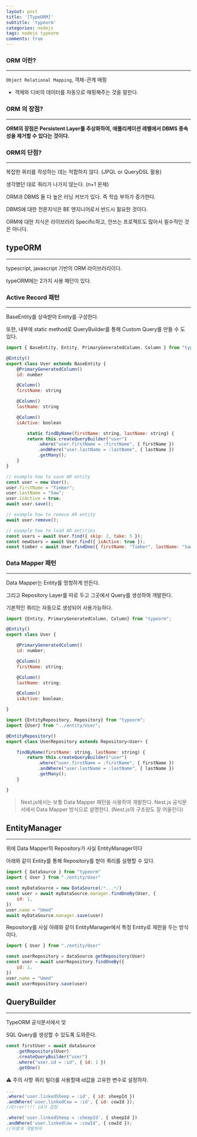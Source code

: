 ```yaml
---
layout: post
title: '[TypeORM]'
subtitle: 'typeorm'
categories: nodejs
tags: nodejs typeorm
comments: true
---
```


### ORM 이란?

---

`Object Relational Mapping`, 객체-관계 매핑

- 객체와 디비의 데이터를 자동으로 매핑해주는 것을 말한다.

### ORM 의 장점?

---

**ORM의 장점은 Persistent Layer를 추상화하여, 애플리케이션 레벨에서 DBMS 종속성을 제거할 수 있다는 것이다.**

### ORM의 단점?

---

복잡한 쿼리를 작성하는 데는 적합하지 않다. (JPQL or QueryDSL 활용)

생각했던 대로 쿼리가 나가지 않는다. (n+1 문제)

ORM과 DBMS 둘 다 높은 러닝 커브가 있다. 즉 학습 부하가 증가한다.

DBMS에 대한 전문지식은 BE 엔지니어로서 반드시 필요한 것이다.

ORM에 대한 지식은 라이브러리 Specific하고, 안쓰는 프로젝트도 많아서 필수적인 것은 아니다.

## typeORM

---

typescript, javascript 기반의 ORM 라이브러리이다.

typeORM에는 2가지 사용 패던이 있다.

### Active Record 패턴

---

BaseEntity를 상속받아 Entity를 구성한다.

또한, 내부에 static method로 QueryBuilder를 통해 Custom Query를 만들 수 도 있다.

```jsx
import { BaseEntity, Entity, PrimaryGeneratedColumn, Column } from "typeorm"

@Entity()
export class User extends BaseEntity {
    @PrimaryGeneratedColumn()
    id: number

    @Column()
    firstName: string

    @Column()
    lastName: string

    @Column()
    isActive: boolean

		static findByName(firstName: string, lastName: string) {
        return this.createQueryBuilder("user")
            .where("user.firstName = :firstName", { firstName })
            .andWhere("user.lastName = :lastName", { lastName })
            .getMany();
    }
}
```

```jsx
// example how to save AR entity
const user = new User();
user.firstName = "Timber";
user.lastName = "Saw";
user.isActive = true;
await user.save();

// example how to remove AR entity
await user.remove();

// example how to load AR entities
const users = await User.find({ skip: 2, take: 5 });
const newUsers = await User.find({ isActive: true });
const timber = await User.findOne({ firstName: "Timber", lastName: "Saw" });
```

### Data Mapper 패턴

---

Data Mapper는 Entity를 멍청하게 만든다.

그리고 Repository Layer를 따로 두고 그곳에서 Query를 생성하여 개발한다.

기본적인 쿼리는 자동으로 생성되어 사용가능하다.

```jsx
import {Entity, PrimaryGeneratedColumn, Column} from "typeorm";

@Entity()
export class User {

    @PrimaryGeneratedColumn()
    id: number;

    @Column()
    firstName: string;

    @Column()
    lastName: string;

    @Column()
    isActive: boolean;

}
```

```jsx
import {EntityRepository, Repository} from "typeorm";
import {User} from "../entity/User";

@EntityRepository()
export class UserRepository extends Repository<User> {

    findByName(firstName: string, lastName: string) {
        return this.createQueryBuilder("user")
            .where("user.firstName = :firstName", { firstName })
            .andWhere("user.lastName = :lastName", { lastName })
            .getMany();
    }

}
```

> Nest.js에서는 보통 Data Mapper 패턴을 사용하여 개발한다.
Nest.js 공식문서에서 Data Mapper 방식으로 설명한다. (Nest.js의 구조랑도 잘 어울린다)
> 

## EntityManager

---

위에 Data Mapper의 Repository가 사실 EntityManager이다

아래와 같이 Entity를 통해 Repository를 받아 쿼리를 실행할 수 있다.

```jsx
import { DataSource } from "typeorm"
import { User } from "./entity/User"

const myDataSource = new DataSource(/*...*/)
const user = await myDataSource.manager.findOneBy(User, {
    id: 1,
})
user.name = "Umed"
await myDataSource.manager.save(user)
```

Repository를 사실 아래와 같이 EntityManager에서 특정 Entity로 제한을 두는 방식이다.

```jsx
import { User } from "./entity/User"

const userRepository = dataSource.getRepository(User)
const user = await userRepository.findOneBy({
    id: 1,
})
user.name = "Umed"
await userRepository.save(user)
```

## QueryBuilder

---

TypeORM 공식문서에서 앚

SQL Query를 생성할 수 있도록 도와준다.

```jsx
const firstUser = await dataSource
    .getRepository(User)
    .createQueryBuilder("user")
    .where("user.id = :id", { id: 1 })
    .getOne()
```

<aside>
⚠️ 주의 사항
쿼리 빌더를 사용할때 id값을 고유한 변수로 설정하자.

</aside>

```jsx
...
.where('user.linkedSheep = :id', { id: sheepId })
.andWhere('user.linkedCow = :id', { id: cowId });
//Error!!!! id가 겹침

.where('user.linkedSheep = :sheepId', { sheepId })
.andWhere('user.linkedCow = :cowId', { cowId });
//이렇게 개발하자
```
